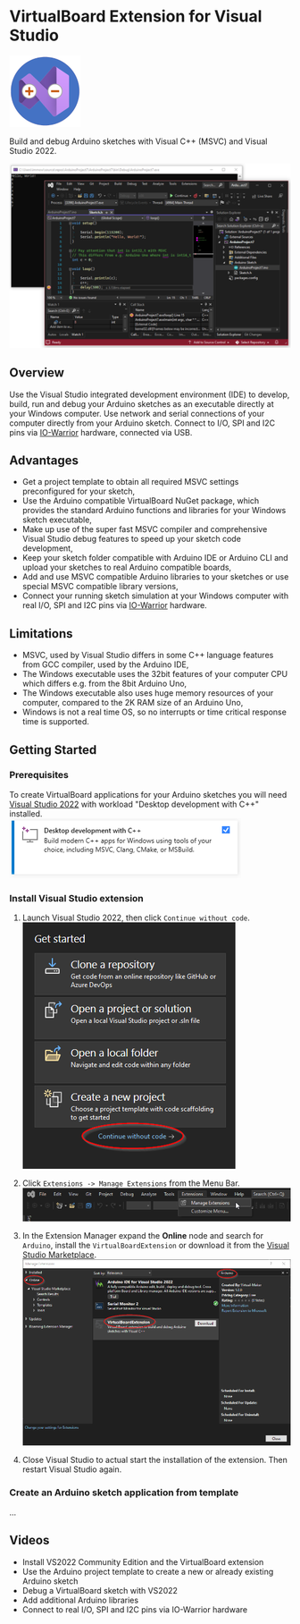 # VirtualBoard Extension for Visual Studio

![VirtualBoard Logo](./doc/images/Logo-VirtualBoard_128.png)

Build and debug Arduino sketches with Visual C++ (MSVC) and Visual Studio 2022.

![VS2022 with VirualBoard in debug mode](./doc/images/02-vs2022-with-virtualboard.png)

## Overview

Use the Visual Studio integrated development environment (IDE) to develop, build, run and debug your Arduino sketches as an executable directly at your Windows computer. Use network and serial connections of your computer directly from your Arduino sketch. Connect to I/O, SPI and I2C pins via [IO-Warrior](https://www.codemercs.com/en/io) hardware, connected via USB.

## Advantages

- Get a project template to obtain all required MSVC settings preconfigured for your sketch,
- Use the Arduino compatible VirtualBoard NuGet package, which provides the standard Arduino functions and libraries for your Windows sketch executable,
- Make up use of the super fast MSVC compiler and comprehensive Visual Studio debug features to speed up your sketch code development,
- Keep your sketch folder compatible with Arduino IDE or Arduino CLI and upload your sketches to real Arduino compatible boards,
- Add and use MSVC compatible Arduino libraries to your sketches or use special MSVC compatible library versions,
- Connect your running sketch simulation at your Windows computer with real I/O, SPI and I2C pins via [IO-Warrior](https://www.codemercs.com/en/io) hardware.

## Limitations

- MSVC, used by Visual Studio differs in some C++ language features from GCC compiler, used by the Arduino IDE,
- The Windows executable uses the 32bit features of your computer CPU which differs e.g. from the 8bit Arduino Uno,
- The Windows executable also uses huge memory resources of your computer, compared to the 2K RAM size of an Arduino Uno,
- Windows is not a real time OS, so no interrupts or time critical response time is supported.

## Getting Started

### Prerequisites

To create VirtualBoard applications for your Arduino sketches you will need [Visual Studio 2022](https://visualstudio.microsoft.com/vs/) with workload "Desktop development with C++" installed.  
![VS2022 Installer C++ workload](./doc/images/01-vs2022-workload-cpp.png)

### Install Visual Studio extension
1. Launch Visual Studio 2022, then click `Continue without code`. 
   ![Select "Continue without code"](./doc/images/03-start-vs-without-code.png)
   
2. Click `Extensions -> Manage Extensions` from the Menu Bar.
   ![Select "ManageExtensions" ](./doc/images/04-manage-extensions.png)
   
3. In the Extension Manager expand the **Online** node and search for `Arduino`, install the `VirtualBoardExtension` or download it from the [Visual Studio Marketplace](https://marketplace.visualstudio.com/items?itemName=virtual-maker.virtualboardextension).
   ![Download VirtualBoard extension](./doc/images/05-install-virtualboard-extension.png)
   
4. Close Visual Studio to actual start the installation of the extension. Then restart Visual Studio again.

### Create an Arduino sketch application from template
...

## Videos

- Install VS2022 Community Edition and the VirtualBoard extension
- Use the Arduino project template to create a new or already existing Arduino sketch
- Debug a VirtualBoard sketch with VS2022
- Add additional Arduino libraries
- Connect to real I/O, SPI and I2C pins via IO-Warrior hardware